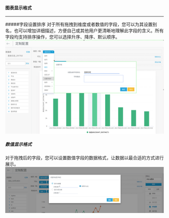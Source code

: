 #### 图表显示格式
---
#####字段设置排序
对于所有拖拽到维度或者数值的字段，您可以为其设置别名，也可以增加详细描述，方便自己或其他用户更清晰地理解此字段的含义。所有字段均支持排序操作，您可以选择升序、降序、默认顺序。
![](/assets/维度5.png)


##### 数值显示格式
对于拖拽后的字段，您可以设置数值字段的数据格式，让数据以最合适的方式进行展示。
![](/assets/数据显示格式.png)
